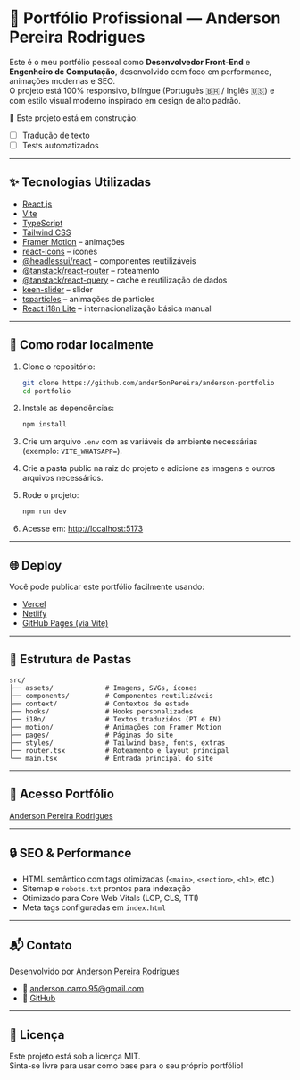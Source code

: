 # 💼 Portfólio Profissional — Anderson Pereira Rodrigues

Este é o meu portfólio pessoal como **Desenvolvedor Front-End** e **Engenheiro de Computação**, desenvolvido com foco em performance, animações modernas e SEO.  
O projeto está 100% responsivo, bilíngue (Português 🇧🇷 / Inglês 🇺🇸) e com estilo visual moderno inspirado em design de alto padrão.

🚧 Este projeto está em construção:

- [ ] Tradução de texto
- [ ] Tests automatizados

---

## ✨ Tecnologias Utilizadas

- [React.js](https://reactjs.org/)
- [Vite](https://vitejs.dev/)
- [TypeScript](https://www.typescriptlang.org/)
- [Tailwind CSS](https://tailwindcss.com/)
- [Framer Motion](https://www.framer.com/motion/) – animações
- [react-icons](https://react-icons.github.io/react-icons/) – ícones
- [@headlessui/react](https://headlessui.com/react/) – componentes reutilizáveis
- [@tanstack/react-router](https://tanstack.com/router) – roteamento
- [@tanstack/react-query](https://tanstack.com/query/v4) – cache e reutilização de dados
- [keen-slider](https://keen-slider.io/) – slider
- [tsparticles](https://particles.js.org/) – animações de particles
- [React i18n Lite](https://react.i18next.com/) – internacionalização básica manual

---

## 🚀 Como rodar localmente

1. Clone o repositório:
   ```bash
   git clone https://github.com/ander5onPereira/anderson-portfolio
   cd portfolio
   ```

2. Instale as dependências:
   ```bash
   npm install
   ```
3. Crie um arquivo `.env` com as variáveis de ambiente necessárias (exemplo: `VITE_WHATSAPP=`).

4. Crie a pasta public na raiz do projeto e adicione as imagens e outros arquivos necessários.

5. Rode o projeto:
   ```bash
   npm run dev
   ```

6. Acesse em: [http://localhost:5173](http://localhost:5173)

---

## 🌐 Deploy

Você pode publicar este portfólio facilmente usando:

- [Vercel](https://vercel.com/)
- [Netlify](https://www.netlify.com/)
- [GitHub Pages (via Vite)](https://vitejs.dev/guide/static-deploy.html)

---

## 📁 Estrutura de Pastas

```
src/
├── assets/             # Imagens, SVGs, ícones
├── components/         # Componentes reutilizáveis
├── context/            # Contextos de estado
├── hooks/              # Hooks personalizados
├── i18n/               # Textos traduzidos (PT e EN)
├── motion/             # Animações com Framer Motion
├── pages/              # Páginas do site
├── styles/             # Tailwind base, fonts, extras
├── router.tsx          # Roteamento e layout principal
└── main.tsx            # Entrada principal do site
```

---

## 📸 Acesso Portfólio

[Anderson Pereira Rodrigues](https://anderson.arpdev.com.br/)

---

## 🔒 SEO & Performance

- HTML semântico com tags otimizadas (`<main>`, `<section>`, `<h1>`, etc.)
- Sitemap e `robots.txt` prontos para indexação
- Otimizado para Core Web Vitals (LCP, CLS, TTI)
- Meta tags configuradas em `index.html`

---

## 📬 Contato

Desenvolvido por [Anderson Pereira Rodrigues](https://www.linkedin.com/in/andersonpereirarodrigues)

- 📧 anderson.carro.95@gmail.com  
- 🔗 [GitHub](https://github.com/ander5onPereira)

---

## 📝 Licença

Este projeto está sob a licença MIT.  
Sinta-se livre para usar como base para o seu próprio portfólio!